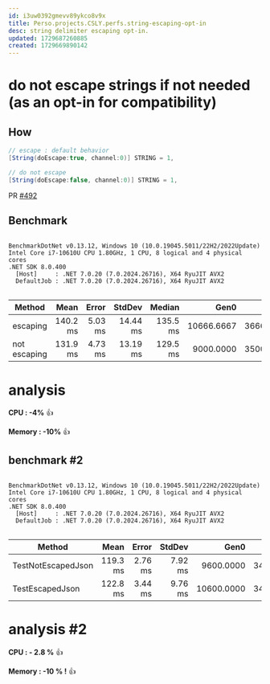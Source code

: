 ```yaml
---
id: i3uw0392gmevv89ykco8v9x
title: Perso.projects.CSLY.perfs.string-escaping-opt-in
desc: string delimiter escaping opt-in.
updated: 1729687260885
created: 1729669890142
---
```



# do not escape strings if not needed (as an opt-in for compatibility)


## How

```c#
// escape : default behavior
[String(doEscape:true, channel:0)] STRING = 1,

// do not escape
[String(doEscape:false, channel:0)] STRING = 1,

```
PR [#492](https://github.com/b3b00/csly/pull/492)

## Benchmark

```

BenchmarkDotNet v0.13.12, Windows 10 (10.0.19045.5011/22H2/2022Update)
Intel Core i7-10610U CPU 1.80GHz, 1 CPU, 8 logical and 4 physical cores
.NET SDK 8.0.400
  [Host]     : .NET 7.0.20 (7.0.2024.26716), X64 RyuJIT AVX2
  DefaultJob : .NET 7.0.20 (7.0.2024.26716), X64 RyuJIT AVX2


```
| Method            | Mean     | Error   | StdDev   | Median   | Gen0       | Gen1      | Gen2      | Allocated |
|------------------ |---------:|--------:|---------:|---------:|-----------:|----------:|----------:|----------:|
| escaping | 140.2 ms | 5.03 ms | 14.44 ms | 135.5 ms | 10666.6667 | 3666.6667 | 1666.6667 |  62.12 MB |
| not escaping   | 131.9 ms | 4.73 ms | 13.19 ms | 129.5 ms |  9000.0000 | 3500.0000 | 1500.0000 |   56.1 MB |


# analysis

**CPU : -4%** 👍

**Memory : -10%** 👍


## benchmark #2

```

BenchmarkDotNet v0.13.12, Windows 10 (10.0.19045.5011/22H2/2022Update)
Intel Core i7-10610U CPU 1.80GHz, 1 CPU, 8 logical and 4 physical cores
.NET SDK 8.0.400
  [Host]     : .NET 7.0.20 (7.0.2024.26716), X64 RyuJIT AVX2
  DefaultJob : .NET 7.0.20 (7.0.2024.26716), X64 RyuJIT AVX2


```
| Method             | Mean     | Error   | StdDev  | Gen0       | Gen1      | Gen2      | Allocated |
|------------------- |---------:|--------:|--------:|-----------:|----------:|----------:|----------:|
| TestNotEscapedJson | 119.3 ms | 2.76 ms | 7.92 ms |  9600.0000 | 3400.0000 | 1400.0000 |   56.1 MB |
| TestEscapedJson    | 122.8 ms | 3.44 ms | 9.76 ms | 10600.0000 | 3400.0000 | 1400.0000 |  62.12 MB |

# analysis #2

**CPU : - 2.8 %** 👍

**Memory : -10 % !** 👍
